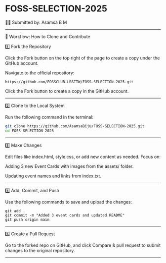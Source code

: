 # FOSS-SELECTION-2025

👩‍💻 Submitted by: Asamsa B M

---
🔄 Workflow: How to Clone and Contribute

1️⃣ Fork the Repository

Click the Fork button on the top right of the page to create a copy under the GitHub account.

Navigate to the official repository:

```
https://github.com/FOSSCLUB-LBSITW/FOSS-SELECTION-2025.git
```
Click the Fork button to create a copy in the GitHub account.

---
2️⃣ Clone to the Local System

Run the following command in the terminal:

```bash
git clone https://github.com/AsamsaBiju/FOSS-SELECTION-2025.git
cd FOSS-SELECTION-2025
```
---

3️⃣ Make Changes

Edit files like index.html, style.css, or add new content as needed.
Focus on:

Adding 3 new Event Cards with images from the assets/ folder.

Updating event names and links from index.txt.



---

4️⃣ Add, Commit, and Push

Use the following commands to save and upload the changes:

```
git add .
git commit -m "Added 3 event cards and updated README"
git push origin main
```

---

5️⃣ Create a Pull Request

Go to the forked repo on GitHub, and click Compare & pull request to submit changes to the original repository.


---
